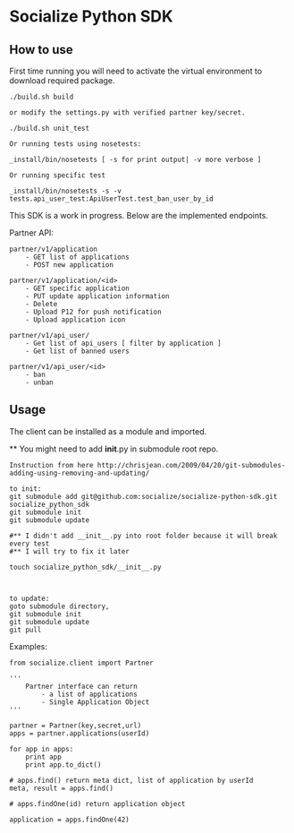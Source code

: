 Socialize Python SDK
====================

How to use
----------

First time running you will need to activate the virtual environment to download
required package.


    ./build.sh build

    or modify the settings.py with verified partner key/secret.

    ./build.sh unit_test

    Or running tests using nosetests:

    _install/bin/nosetests [ -s for print output| -v more verbose ]
    
    Or running specific test

    _install/bin/nosetests -s -v tests.api_user_test:ApiUserTest.test_ban_user_by_id
    
    

This SDK is a work in progress. Below are the implemented endpoints.


Partner API:

    partner/v1/application
        - GET list of applications
        - POST new application

    partner/v1/application/<id>
        - GET specific application
        - PUT update application information
        - Delete
        - Upload P12 for push notification
        - Upload application icon

    partner/v1/api_user/
        - Get list of api_users [ filter by application ]
        - Get list of banned users

    partner/v1/api_user/<id>
        - ban
        - unban


Usage
-----

The client can be installed as a module and imported.

** You might need to add __init__.py in submodule root repo.

    Instruction from here http://chrisjean.com/2009/04/20/git-submodules-adding-using-removing-and-updating/

    to init:
    git submodule add git@github.com:socialize/socialize-python-sdk.git socialize_python_sdk
    git submodule init
    git submodule update
    
    #** I didn't add __init__.py into root folder because it will break every test
    #** I will try to fix it later
    
    touch socialize_python_sdk/__init__.py

    

    to update:
    goto submodule directory, 
    git submodule init
    git submodule update
    git pull



Examples:

    
    from socialize.client import Partner
    
    '''
        Partner interface can return
            - a list of applications
            - Single Application Object
    '''

    partner = Partner(key,secret,url)  
    apps = partner.applications(userId)

    for app in apps:
        print app
        print app.to_dict()

    # apps.find() return meta dict, list of application by userId
    meta, result = apps.find()
    
    # apps.findOne(id) return application object
    
    application = apps.findOne(42)




